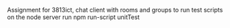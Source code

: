 Assignment for 3813ict, chat client with rooms and groups 
to run test scripts on the node server run npm run-script unitTest

